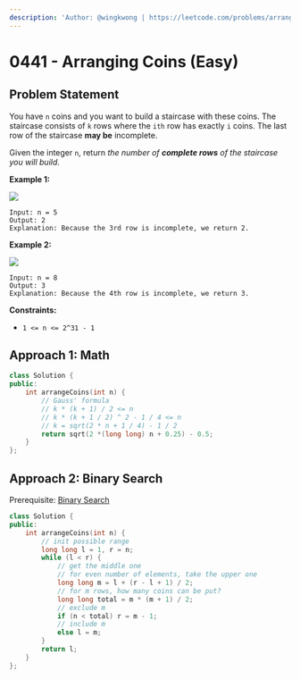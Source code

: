 ```yaml
---
description: 'Author: @wingkwong | https://leetcode.com/problems/arranging-coins/'
---
```


# 0441 - Arranging Coins (Easy)

## Problem Statement

You have `n` coins and you want to build a staircase with these coins. The staircase consists of `k` rows where the `ith` row has exactly `i` coins. The last row of the staircase **may be** incomplete.

Given the integer `n`, return _the number of **complete rows** of the staircase you will build_.

**Example 1:**

![](https://assets.leetcode.com/uploads/2021/04/09/arrangecoins1-grid.jpg)

```
Input: n = 5
Output: 2
Explanation: Because the 3rd row is incomplete, we return 2.
```

**Example 2:**

![](https://assets.leetcode.com/uploads/2021/04/09/arrangecoins2-grid.jpg)

```
Input: n = 8
Output: 3
Explanation: Because the 4th row is incomplete, we return 3.
```

**Constraints:**

* `1 <= n <= 2^31 - 1`

## Approach 1: Math

```cpp
class Solution {
public:
    int arrangeCoins(int n) {
        // Gauss' formula
        // k * (k + 1) / 2 <= n
        // k * (k + 1 / 2) ^ 2 - 1 / 4 <= n
        // k = sqrt(2 * n + 1 / 4) - 1 / 2
        return sqrt(2 *(long long) n + 0.25) - 0.5;
    }
};
```

## Approach 2: Binary Search

Prerequisite: [Binary Search](../../tutorials/basic-topics/binary-search)

```cpp
class Solution {
public:
    int arrangeCoins(int n) {
        // init possible range
        long long l = 1, r = n;
        while (l < r) {
            // get the middle one
            // for even number of elements, take the upper one
            long long m = l + (r - l + 1) / 2;
            // for m rows, how many coins can be put?
            long long total = m * (m + 1) / 2;
            // exclude m
            if (n < total) r = m - 1;
            // include m
            else l = m;
        } 
        return l;
    }
};
```
